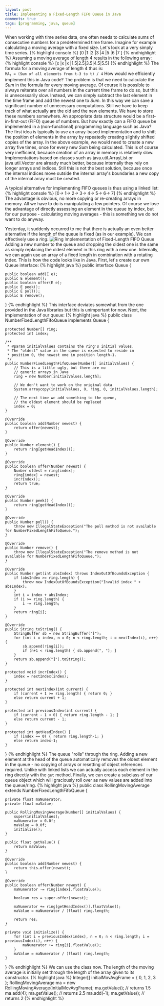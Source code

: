 ```yaml
---
layout: post
title: Implementing a Fixed-Length FIFO Queue in Java
comments: true
tags: [programming, java, queue]
---
```

When working with time series data, one often needs to calculate sums of consecutive numbers for a predetermined time frame. Imagine for example calculating a moving average with a fixed size. Let's look at a very simply time series.<span class="more"></span>
{% highlight console %}
[0  |1  |2  |3  |4  |5  |6  |7 ]
{% endhighlight %}
Assuming a moving average of length 4 results in the following array:
{% highlight console %}
[x  |x  |x  |1.5|2.5|3.5|4.5|5.5]
{% endhighlight %}
The formula for a moving average of length 4 thus is:  
<code>MA<sub>t</sub> = (Sum of all elements from t-3 to t) / 4</code>
How would we efficiently implement this in Java code? The problem is that we need to calculate the _Sum_ in the formula for every moving average. Of course it is possible to always reiterate over all numbers in the current time frame to do so, but this is unnecessarily slow. Instead, we can simply subtract the last element in the time frame and add the newest one to _Sum_. In this way we can save a significant number of unnecessary computations. Still we have to keep track of what actually are the old and the new elements. We have to store these numbers somewhere. An appropriate data structure would be a first-in-first-out (FIFO) queue of numbers. But how exactly can a FIFO queue be implemented in a (non-functional) programming language such as Java? The first idea is typically to use an array-based implementation and to shift the position of elements in the array by repeatedly creating slightly shifted copies of the array. In the above example, we would need to create a new array five times, once for every new _Sum_ being calculated. This is of course very inefficient, because creation of an array in memory is relatively slow. Implementations based on classes such as java.util.ArrayList or java.util.Vector are already much better, because internally they rely on longer arrays and indices. Still this is not the best solution, because once the internal indices move outside the internal array's boundaries a new copy of the internal array must be created.

A typical alternative for implementing FIFO queues is thus using a linked list:
{% highlight console %}
[0-> 1-> 2-> 3-> 4-> 5-> 6-> 7]
{% endhighlight %}
The advantage is obvious, no more copying or re-creating arrays in memory. All we have to do is manipulating a few pointers. Of course we lose the advantage of directly assessing an element in the queue by index, but for our purpose - calculating moving averages - this is something we do not want to do anyway.

Yesterday, it suddenly occurred to me that there is actually an even better alternative if the length of the queue is fixed (as in our example). We can effectively use a _ring_.
![Ring Implementation of Fixed-Length FIFO Queue](/public/img/2014-11-25-ring-implementation-of-fixed-length-fifo-queue.png "Ring Implementation of Fixed-Lenght FIFO Queue")
Adding a new number to the queue and dropping the oldest one is the same as simply replacing the oldest element in this ring with a new one. Internally, we can again use an array of a fixed length in combination with a rotating index. This is how the code looks like in Java. First, let's create our own Queue interface:
{% highlight java %}
public interface Queue<E> {

	public boolean add(E e);
	public E element();
	public boolean offer(E e);
	public E peek();
	public E poll();
	public E remove();
	
}
{% endhighlight %}
This interface deviates somewhat from the one provided in the Java libraries but this is unimportant for now. Next, the implementation of our queue:
{% highlight java %}
public class NumberFixedLengthFifoQueue implements Queue<Number> {

	protected Number[] ring;
	protected int index;
	
	/**
	 * @param initialValues contains the ring's initial values.
	 * The "oldest" value in the queue is expected to reside in
	 * position 0, the newest one in position length-1.
	 */
	public NumberFixedLengthFifoQueue(Number[] initialValues) {
		// This is a little ugly, but there are no
		// generic arrays in Java
		ring = new Number[initialValues.length];
		
		// We don't want to work on the original data
		System.arraycopy(initialValues, 0, ring, 0, initialValues.length);
		
		// The next time we add something to the queue,
		// the oldest element should be replaced
		index = 0;
	}

	@Override
	public boolean add(Number newest) {
		return offer(newest);
	}

	@Override
	public Number element() {
		return ring[getHeadIndex()];
	}

	@Override
	public boolean offer(Number newest) {
		Number oldest = ring[index];
		ring[index] = newest;
		incrIndex();
		return true;		
	}

	@Override
	public Number peek() {
		return ring[getHeadIndex()];
	}

	@Override
	public Number poll() {
		throw new IllegalStateException("The poll method is not available for NumberFixedLengthFifoQueue.");
	}

	@Override
	public Number remove() {
		throw new IllegalStateException("The remove method is not available for NumberFixedLengthFifoQueue.");
	}

	@Override
	public Number get(int absIndex) throws IndexOutOfBoundsException {
		if (absIndex >= ring.length) {
			throw new IndexOutOfBoundsException("Invalid index " + absIndex);
		}
		int i = index + absIndex;
		if (i >= ring.length) {
			i -= ring.length;
		}
		return ring[i];
	}
	
	@Override
	public String toString() {
		StringBuffer sb = new StringBuffer("[");
		for (int i = index, n = 0; n < ring.length; i = nextIndex(i), n++) {
			sb.append(ring[i]);
			if (n+1 < ring.length) { sb.append(", "); } 
		}
		return sb.append("]").toString();
	}
	
	protected void incrIndex() {
		index = nextIndex(index);
	}
	
	protected int nextIndex(int current) {
		if (current + 1 >= ring.length) { return 0; }
		else return current + 1;
	}

	protected int previousIndex(int current) {
		if (current - 1 < 0) { return ring.length - 1; }
		else return current - 1;
	}
	
	protected int getHeadIndex() {
		if (index == 0) { return ring.length-1; }
		else return index-1;
	}	
}
{% endhighlight %}
The queue "rolls" through the ring. Adding a new element at the head of the queue automatically removes the oldest element in the queue - no copying of arrays or resetting of object references required. Unlike with linked lists we can actually access each element in the ring directly with the <code>get</code> method. Finally, we can create a subclass of our queue object which will graciously roll over as new values are added into the queue/ring.
{% highlight java %}
public class RollingMovingAverage extends NumberFixedLengthFifoQueue {

	private float maNumerator;
	private float maValue;
	
	public RollingMovingAverage(Number[] initialValues) {
		super(initialValues);
		maNumerator = 0.0f;
		maValue = 0.0f;
		initialize();
	}
	
	public float getValue() {
		return maValue;
	}
	
	@Override
	public boolean add(Number newest) {
		return this.offer(newest);
	}
	
	@Override
	public boolean offer(Number newest) {
		maNumerator -= ring[index].floatValue();
		
		boolean res = super.offer(newest);
		
		maNumerator += ring[getHeadIndex()].floatValue();
		maValue = maNumerator / (float) ring.length;
		
		return res;
	}
	
	private void initialize() {
		for (int i = previousIndex(index), n = 0; n < ring.length; i = previousIndex(i), n++) {
			maNumerator += ring[i].floatValue();
		}
		maValue = maNumerator / (float) ring.length;
	}	
}
{% endhighlight %}
We can use the class now. The length of the moving average is initially set through the length of the array given to its constructor.
{% highlight java %}
Integer[] initialMovAvgFrame = { 0, 1, 2, 3 };
RollingMovingAverage ma = new RollingMovingAverage(initialMovAvgFrame);
ma.getValue(); // returns 1.5
ma.add(4);
ma.getValue(); // returns 2.5
ma.add(-1);
ma.getValue(); // returns 2
{% endhighlight %}